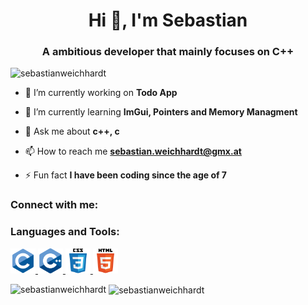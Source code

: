 <h1 align="center">Hi 👋, I'm Sebastian</h1>
<h3 align="center">A ambitious developer that mainly focuses on C++</h3>

<p align="left"> <img src="https://komarev.com/ghpvc/?username=sebastianweichhardt&label=Profile%20views&color=70a7ff&style=flat" alt="sebastianweichhardt" /> </p>

- 🔭 I’m currently working on **Todo App**

- 🌱 I’m currently learning **ImGui, Pointers and Memory Managment**

- 💬 Ask me about **c++, c**

- 📫 How to reach me **sebastian.weichhardt@gmx.at**

- ⚡ Fun fact **I have been coding since the age of 7**

<h3 align="left">Connect with me:</h3>
<p align="left">
</p>

<h3 align="left">Languages and Tools:</h3>
<p align="left"> <a href="https://www.cprogramming.com/" target="_blank" rel="noreferrer"> <img src="https://raw.githubusercontent.com/devicons/devicon/master/icons/c/c-original.svg" alt="c" width="40" height="40"/> </a> <a href="https://www.w3schools.com/cpp/" target="_blank" rel="noreferrer"> <img src="https://raw.githubusercontent.com/devicons/devicon/master/icons/cplusplus/cplusplus-original.svg" alt="cplusplus" width="40" height="40"/> </a> <a href="https://www.w3schools.com/css/" target="_blank" rel="noreferrer"> <img src="https://raw.githubusercontent.com/devicons/devicon/master/icons/css3/css3-original-wordmark.svg" alt="css3" width="40" height="40"/> </a> <a href="https://www.w3.org/html/" target="_blank" rel="noreferrer"> <img src="https://raw.githubusercontent.com/devicons/devicon/master/icons/html5/html5-original-wordmark.svg" alt="html5" width="40" height="40"/> </a> </p>

<p><img align="left" src="https://github-readme-stats.vercel.app/api/top-langs?username=sebastianweichhardt&show_icons=true&locale=en&layout=compact" alt="sebastianweichhardt" /></p>

<p>&nbsp;<img align="center" src="https://github-readme-stats.vercel.app/api?username=sebastianweichhardt&show_icons=true&theme=radical&title_color=ffffff&text_color=ffffff&bg_color=5d5d5d&locale=en" alt="sebastianweichhardt" /></p>
